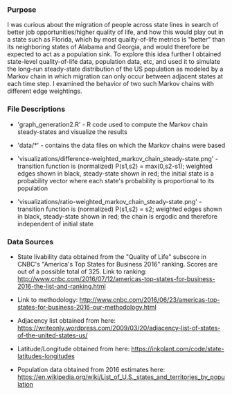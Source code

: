 ### Purpose

I was curious about the migration of people across state lines in search of better job opportunities/higher quality of life, and how this would play out in a state such as Florida, which by most quality-of-life metrics is "better" than its neighboring states of Alabama and Georgia, and would therefore be expected to act as a population sink. To explore this idea further I obtained state-level quality-of-life data, population data, etc, and used it to simulate the long-run steady-state distribution of the US population as modeled by a Markov chain in which migration can only occur between adjacent states at each time step. I examined the behavior of two such Markov chains with different edge weightings.

### File Descriptions

* 'graph_generation2.R' - R code used to compute the Markov chain steady-states and visualize the results

* 'data/*' - contains the data files on which the Markov chains were based

* 'visualizations/difference-weighted_markov_chain_steady-state.png' - transition function is (normalized) P(s1,s2) = max(0,s2-s1); weighted edges shown in black, steady-state shown in red; the initial state is a probability vector where each state's probability is proportional to its population

* 'visualizations/ratio-weighted_markov_chain_steady-state.png' - transition function is (normalized) P(s1,s2) = s2; weighted edges shown in black, steady-state shown in red; the chain is ergodic and therefore independent of initial state

### Data Sources

* State livability data obtained from the "Quality of Life" subscore in CNBC's "America's Top States for Business 2016" ranking. Scores are out of a possible total of 325. Link to ranking: http://www.cnbc.com/2016/07/12/americas-top-states-for-business-2016-the-list-and-ranking.html

* Link to methodology: http://www.cnbc.com/2016/06/23/americas-top-states-for-business-2016-our-methodology.html

* Adjacency list obtained from here: https://writeonly.wordpress.com/2009/03/20/adjacency-list-of-states-of-the-united-states-us/

* Latitude/Longitude obtained from here: https://inkplant.com/code/state-latitudes-longitudes

* Population data obtained from 2016 estimates here: https://en.wikipedia.org/wiki/List_of_U.S._states_and_territories_by_population
